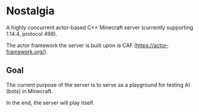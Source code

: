 # Nostalgia

A highly concurrent actor-based C++ Minecraft server (currently supporting 1.14.4, protocol 498).

The actor framework the server is built upon is CAF (https://actor-framework.org/).

## Goal

The current purpose of the server is to serve as a playground for testing AI (bots) in Minecraft.

In the end, the server will play itself.

